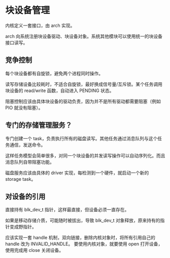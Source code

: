 # 块设备管理

内核定义一套接口，由 arch 实现。

arch 向系统注册块设备驱动、块设备对象。系统其他模块可以使用统一的块设备接口读写。

## 竞争控制

每个块设备都有自旋锁，避免两个进程同时操作。

读写存储设备比较耗时，不适合自旋锁，最好换成信号量/互斥锁。某个任务调用块设备的 read/write 函数，自动进入 PENDING 状态。

阻塞控制应该由具体块设备的驱动负责，因为并不是所有驱动都需要阻塞（例如 PIO 就没有阻塞）。


## 专门的存储管理服务？

专门创建一个 task，负责执行所有的磁盘读写。其他任务通过消息队列与这个任务通信，发送命令。

这样任务模型会简单很多，对同一个块设备的并发读写操作可以自动序列化。而且消息队列自带阻塞功能。

磁盘服务应该由具体的 driver 实现，每检测到一个硬件，就启动一个新的 storage task。


## 对设备的引用

直接持有 blk_dev_t 指针，这样最直接，但设备必须一直存在。

如果是移动存储介质，可能随时被拔出，导致 blk_dev_t 对象释放，原来持有的指针变成野指针。

应该实现一套 handle 机制，双向链接，删除内核对象时，将所有引用自己的 handle 改为 INVALID_HANDLE。
要使用内核对象，就要使用 open 打开设备，使用完成用 close 关闭设备。
